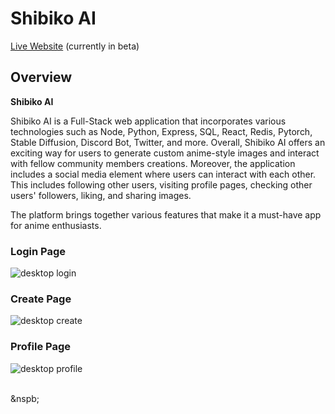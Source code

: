 # Shibiko AI
[Live Website](https://beta.shibiko.ai/) (currently in beta)

## Overview
**Shibiko AI**

Shibiko AI is a Full-Stack web application that incorporates various technologies such as Node, Python, Express, SQL, React, Redis, Pytorch, Stable Diffusion, Discord Bot, Twitter, and more.
Overall, Shibiko AI offers an exciting way for users to generate custom anime-style images and interact with fellow community members creations.
Moreover, the application includes a social media element where users can interact with each other. This includes following other users, visiting profile pages, checking other users' followers, liking, and sharing images. 

The platform brings together various features that make it a must-have app for anime enthusiasts.

### Login Page
![desktop login](https://i.imgur.com/fGarSvz.png)

### Create Page
![desktop create](https://i.imgur.com/Uzzq1Wq.png)

### Profile Page
![desktop profile](https://i.imgur.com/YeWs5KJ.png)

<br>
&nspb;
